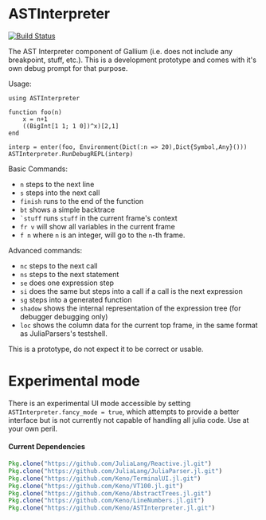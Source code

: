 # ASTInterpreter

[![Build Status](https://travis-ci.org/Keno/ASTInterpreter.jl.svg?branch=master)](https://travis-ci.org/Keno/ASTInterpreter.jl)

The AST Interpreter component of Gallium (i.e. does not include any breakpoint,
  stuff, etc.). This is a development prototype and comes with it's own debug
  prompt for that purpose.

Usage:
```
using ASTInterpreter

function foo(n)
    x = n+1
    ((BigInt[1 1; 1 0])^x)[2,1]
end

interp = enter(foo, Environment(Dict(:n => 20),Dict{Symbol,Any}()))
ASTInterpreter.RunDebugREPL(interp)
```
Basic Commands:
- `n` steps to the next line
- `s` steps into the next call
- `finish` runs to the end of the function
- `bt` shows a simple backtrace
- ``` `stuff ``` runs `stuff` in the current frame's context
- `fr v` will show all variables in the current frame
- `f n` where `n` is an integer, will go to the `n`-th frame.

Advanced commands:
- `nc` steps to the next call
- `ns` steps to the next statement
- `se` does one expression step
- `si` does the same but steps into a call if a call is the next expression
- `sg` steps into a generated function
- `shadow` shows the internal representation of the expression tree (for debugger debugging only)
- `loc` shows the column data for the current top frame, in the same format
  as JuliaParsers's testshell.


This is a prototype, do not expect it to be correct or usable.

# Experimental mode

There is an experimental UI mode accessible by setting `ASTInterpreter.fancy_mode = true`, which attempts to provide a better interface but is not currently not capable of handling all julia code. Use at your own peril.

#### Current Dependencies

```julia
Pkg.clone("https://github.com/JuliaLang/Reactive.jl.git")
Pkg.clone("https://github.com/JuliaLang/JuliaParser.jl.git")
Pkg.clone("https://github.com/Keno/TerminalUI.jl.git")
Pkg.clone("https://github.com/Keno/VT100.jl.git")
Pkg.clone("https://github.com/Keno/AbstractTrees.jl.git")
Pkg.clone("https://github.com/Keno/LineNumbers.jl.git")
Pkg.clone("https://github.com/Keno/ASTInterpreter.jl.git")
```
